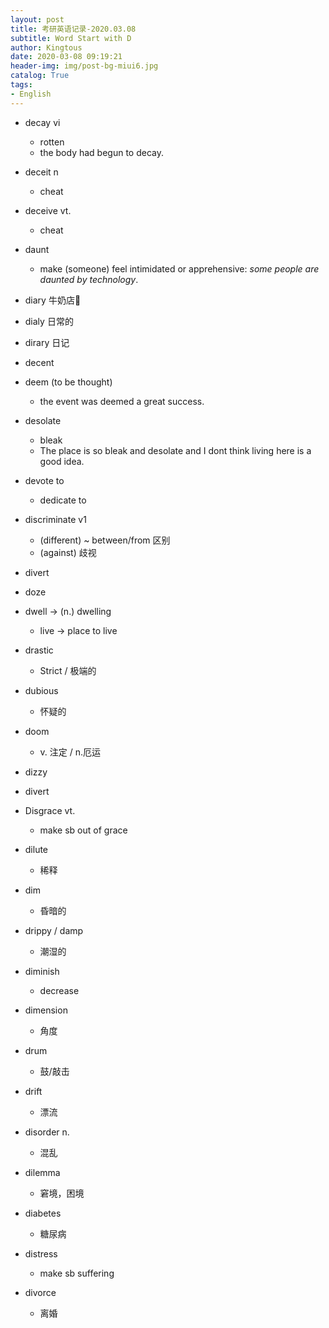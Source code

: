 ```yaml
---
layout: post
title: 考研英语记录-2020.03.08
subtitle: Word Start with D
author: Kingtous
date: 2020-03-08 09:19:21
header-img: img/post-bg-miui6.jpg
catalog: True
tags:
- English
---
```


- decay vi
    - rotten
    - the body had begun to decay.
- deceit n
    - cheat
- deceive vt.
    - cheat

- daunt
    - make (someone) feel intimidated or apprehensive: *some people are daunted by technology*.

- diary 牛奶店🥛
- dialy  日常的
- dirary 日记

- decent
- deem (to be thought)
    - the event was deemed a great success.

- desolate
    - bleak
    - The place is so bleak and desolate and I dont think living here is a good idea.
- devote to
    - dedicate to 
- discriminate v1
    - (different) ~ between/from 区别
    - (against) 歧视

- divert
- doze
- dwell -> (n.) dwelling
    - live -> place to live

- drastic
    - Strict / 极端的

- dubious
    - 怀疑的
- doom
    - v. 注定 / n.厄运
- dizzy
- divert
- Disgrace vt.
    - make sb out of grace

- dilute
    - 稀释
- dim
    - 昏暗的
- drippy / damp
    - 潮湿的

- diminish
    - decrease

- dimension
    - 角度

- drum
    - 鼓/敲击
- drift
    - 漂流
- disorder n.
    - 混乱
- dilemma
    - 窘境，困境
- diabetes
    - 糖尿病

- distress
    - make sb suffering

- divorce
    - 离婚